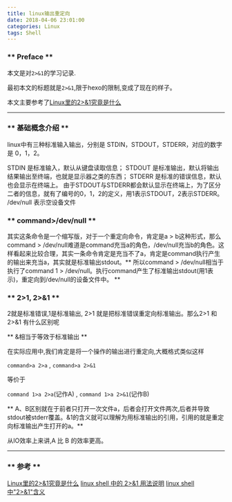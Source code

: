 ```yaml
---
title: linux输出重定向
date: 2018-04-06 23:01:00
categories: Linux
tags: Shell
---
```


### ** Preface **

本文是对`2>&1`的学习记录.

最初本文的标题就是`2>&1`,限于hexo的限制,变成了现在的样子。

本文主要参考了[Linux里的2>&1究竟是什么](https://blog.csdn.net/GGxiaobai/article/details/53507530)

*******************

### ** 基础概念介绍 **

linux中有三种标准输入输出，分别是 STDIN，STDOUT，STDERR，对应的数字是 0，1，2。

STDIN 是标准输入，默认从键盘读取信息； 
STDOUT 是标准输出，默认将输出结果输出至终端，也就是显示器之类的东西； 
STDERR 是标准的错误信息，默认也会显示在终端上。 
由于STDOUT与STDERR都会默认显示在终端上，为了区分二者的信息，就有了编号的0，1，2的定义，用1表示STDOUT，2表示STDERR。
/dev/null 表示空设备文件


### ** command>/dev/null **

其实这条命令是一个缩写版，对于一个重定向命令，肯定是a > b这种形式，那么command > /dev/null难道是command充当a的角色，/dev/null充当b的角色。这样看起来比较合理，其实一条命令肯定是充当不了a，肯定是command执行产生的输出来充当a，其实就是标准输出stdout。** 所以command > /dev/null相当于执行了command 1 > /dev/null。执行command产生了标准输出stdout(用1表示)，重定向到/dev/null的设备文件中。 **

### ** 2>1, 2>&1 **

2就是标准错误,1是标准输出, 2>1 就是把标准错误重定向标准输出。那么2>1 和 2>&1 有什么区别呢

<span class="under0">** &相当于等效于标准输出 **</span>

在实际应用中,我们肯定是将一个操作的输出进行重定向,大概格式类似这样

`command>a 2>a` , `command>a 2>&1`

等价于

`command 1>a 2>a`(记作A) , `command 1>a 2>&1`(记作B)

<span class="under0">** A、B区别就在于前者只打开一次文件a，后者会打开文件两次,后者并导致stdout被stderr覆盖。&1的含义就可以理解为用标准输出的引用，引用的就是重定向标准输出产生打开的a。**</span>

从IO效率上来讲,A 比 B 的效率更高。





*******************

### ** 参考 **

[Linux里的2>&1究竟是什么](https://blog.csdn.net/GGxiaobai/article/details/53507530)
[linux shell 中的 2>&1 用法说明](https://blog.csdn.net/huangfei711/article/details/51059310)
[linux shell中"2>&1"含义](https://www.cnblogs.com/zhenghongxin/p/7029173.html)
